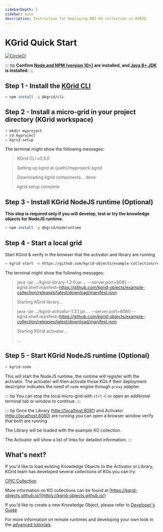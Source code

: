 ```yaml
---
sidebarDepth: 2
sidebar: auto
description: Instruction for Deploying R01 KO collection in KGRID
---
```

# KGrid Quick Start

[![CircleCI](https://circleci.com/gh/kgrid/guides.svg?style=svg)](https://circleci.com/gh/kgrid/guides)

::: tip
**Confirm [Node and NPM (version 10+)](https://nodejs.org) are installed, and [Java 8+ JDK](https://www.oracle.com/technetwork/java/javase/downloads/index.html) is installed.**
:::

## Step 1 - Install the [KGrid CLI](https://kgrid.org/kgrid-cli)

```bash
> npm install -g @kgrid/cli
```

## Step 2 - Install a micro-grid in your project directory (KGrid workspace)

```bash
> mkdir myproject
> cd myproject
> kgrid setup
```
The terminal might show the following messages:
> KGrid CLI v0.5.0
>
> Setting up kgrid at {path}/myproject/.kgrid
>
> Downloading kgrid components... done
>
> kgrid setup complete


## Step 3 - Install KGrid NodeJS runtime (Optional)

__This step is required only if you will develop, test or try the knowledge objects for NodeJS runtime.__

```bash
> npm install -g @kgrid/noderuntime
```

## Step 4 - Start a local grid

Start KGrid & verify in the browser that the activator and library are running

```bash
> kgrid start -m https://github.com/kgrid-objects/example-collection/releases/latest/download/manifest.json
```

The terminal might show the following messages:
> java -jar .../kgrid-library-1.2.6.jar ...  --server.port=8081 --kgrid.shelf.manifest=https://github.com/kgrid-objects/example-collection/releases/latest/download/manifest.json
>
>
> Starting KGrid library...
>
> java -jar .../kgrid-activator-1.3.1.jar ... --server.port=8080 --kgrid.shelf.manifest=https://github.com/kgrid-objects/example-collection/releases/latest/download/manifest.json
>
>
> Starting KGrid activator...
>
> ...


## Step 5 - Start KGrid NodeJS runtime (Optional)

```bash
> kgrid-node
```

This will start the NodeJS runtime, the runtime will register with the activator. The activator will then activate those KOs if their deployment descriptor indicates the need of `node` engine through `proxy` adapter.


::: tip
You can stop the local micro-grid with `ctrl-C` or open an additional terminal tab or window to continue.
:::

::: tip
Once the Library ([http://localhost:8081](http://localhost:8081)) and Activator ([http://localhost:8080](http://localhost:8080)) are running you can open a browser window verify that both are running

The Library will be loaded with the example KO collection.

The Activator will show a list of links for detailed information.
:::

## What's next?

If you'd like to load existing Knowledge Objects to the Activator or Library, KGrid team has developed several collections of KOs you can try:

[CPIC Collection](https://kgrid-objects.github.io/cpic-collection/deployment/)

More information on KO collections can be found at [https://kgrid-objects.github.io/](https://kgrid-objects.github.io/)

If you'd like to create a new Knowledge Object, please refer to [Developer's Guide](https://kgrid.org/guides/developer/)

For more information on remote runtimes and developing your own look in the [advanced tutiorials](/guides/tutorial/runtimes/overview).